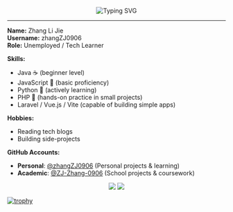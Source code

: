 <p align="center">
<img src="https://readme-typing-svg.demolab.com/?font=JetBrains+Mono&size=30&duration=3000&pause=1000&color=fffffff&center=true&width=1000&lines=Hello+World%2C+I'm+Zhang+Li+Jie;Unemployed+%7C+Tech+Explorer;Welcome+to+my+terminal+README+%F0%9F%9A%80" alt="Typing SVG" />

</p>

---

**Name:** Zhang Li Jie  
**Username:** zhangZJ0906  
**Role:** Unemployed / Tech Learner  

**Skills:**
- Java ☕ (beginner level)
- JavaScript 🧠 (basic proficiency)
- Python 🐍 (actively learning)
- PHP 🐘 (hands-on practice in small projects)
- Laravel / Vue.js / Vite (capable of building simple apps)

**Hobbies:**
- Reading tech blogs
- Building side-projects

**GitHub Accounts:**
- **Personal**: [@zhangZJ0906](https://github.com/zhangZJ0906) (Personal projects & learning)
- **Academic**: [@ZJ-Zhang-0906](https://github.com/ZJ-Zhang-0906) (School projects & coursework)

<p align="center"> <img src="https://github-readme-stats.vercel.app/api?username=zhangZJ0906&show_icons=true&theme=tokyonight&hide_border=true" /> <img src="https://github-readme-streak-stats-eight.vercel.app/?user=ZhangZJ0906&theme=dark&hide_border=true" />


 </p>


[![trophy](https://github-profile-trophy.vercel.app/?username=zhangZJ0906&theme=dracula)](https://github.com/ryo-ma/github-profile-trophy)





